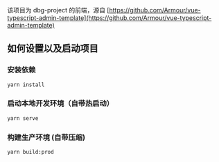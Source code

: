 该项目为 dbg-project 的前端，源自 [https://github.com/Armour/vue-typescript-admin-template](https://github.com/Armour/vue-typescript-admin-template)

## 如何设置以及启动项目

### 安装依赖

```bash
yarn install
```

### 启动本地开发环境（自带热启动）

```bash
yarn serve
```

### 构建生产环境 (自带压缩)

```bash
yarn build:prod
```